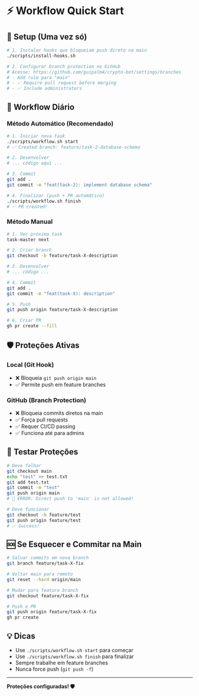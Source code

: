 # ⚡ Workflow Quick Start

## 🎯 Setup (Uma vez só)

```bash
# 1. Instalar hooks que bloqueiam push direto na main
./scripts/install-hooks.sh

# 2. Configurar branch protection no GitHub
# Acesse: https://github.com/guipalm4/crypto-bot/settings/branches
# - Add rule para "main"
# - ✅ Require pull request before merging
# - ✅ Include administrators
```

## 🚀 Workflow Diário

### Método Automático (Recomendado)

```bash
# 1. Iniciar nova task
./scripts/workflow.sh start
# ✅ Created branch: feature/task-2-database-schema

# 2. Desenvolver
# ... código aqui ...

# 3. Commit
git add .
git commit -m "feat(task-2): implement database schema"

# 4. Finalizar (push + PR automático)
./scripts/workflow.sh finish
# ✅ PR created!
```

### Método Manual

```bash
# 1. Ver próxima task
task-master next

# 2. Criar branch
git checkout -b feature/task-X-description

# 3. Desenvolver
# ... código ...

# 4. Commit
git add .
git commit -m "feat(task-X): description"

# 5. Push
git push origin feature/task-X-description

# 6. Criar PR
gh pr create --fill
```

## 🛡️ Proteções Ativas

### Local (Git Hook)
- ❌ Bloqueia `git push origin main`
- ✅ Permite push em feature branches

### GitHub (Branch Protection)
- ❌ Bloqueia commits diretos na main
- ✅ Força pull requests
- ✅ Requer CI/CD passing
- ✅ Funciona até para admins

## 🧪 Testar Proteções

```bash
# Deve falhar
git checkout main
echo "test" >> test.txt
git add test.txt
git commit -m "test"
git push origin main
# 🚫 ERROR: Direct push to 'main' is not allowed!

# Deve funcionar
git checkout -b feature/test
git push origin feature/test
# ✅ Success!
```

## 🆘 Se Esquecer e Commitar na Main

```bash
# Salvar commits em nova branch
git branch feature/task-X-fix

# Voltar main para remoto
git reset --hard origin/main

# Mudar para feature branch
git checkout feature/task-X-fix

# Push e PR
git push origin feature/task-X-fix
gh pr create
```

## 💡 Dicas

- Use `./scripts/workflow.sh start` para começar
- Use `./scripts/workflow.sh finish` para finalizar
- Sempre trabalhe em feature branches
- Nunca force push (`git push -f`)

---

**Proteções configuradas! 🛡️**

